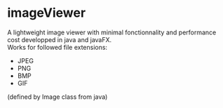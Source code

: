 # imageViewer
A lightweight image viewer with minimal fonctionnality and performance cost developped in java and javaFX.<br>Works for followed file extensions:
* JPEG
* PNG
* BMP
* GIF
</p>(defined by Image class from java)
 
